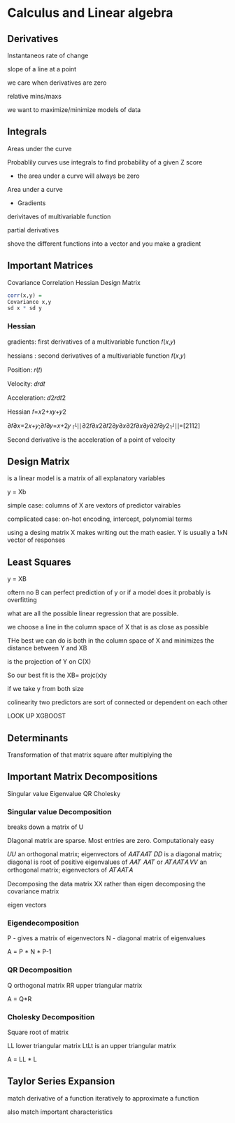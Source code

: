 # Calculus and Linear algebra

## Derivatives 

Instantaneos rate of change

slope of a line at a point

we care when derivatives are zero

relative mins/maxs

we want to maximize/minimize models of data

## Integrals

Areas under the curve

Probablily curves use integrals to find probability of a given Z score

- the area under a curve will always be zero

Area under a curve

- Gradients

derivitaves of multivariable function

partial derivatives

shove the different functions into a vector and you make a gradient

## Important Matrices

Covariance
Correlation
Hessian
Design Matrix

``` r
corr(x,y) =
Covariance x,y
sd x * sd y
```

### Hessian

gradients: first derivatives of a multivariable function 𝑓(𝑥,𝑦)

hessians : second derivatives of a multivariable function 𝑓(𝑥,𝑦)

Position: 𝑟(𝑡)

Velocity: 𝑑𝑟𝑑𝑡

Acceleration: 𝑑2𝑟𝑑𝑡2

Hessian
𝑓=𝑥2+𝑥𝑦+𝑦2

∂𝑓∂𝑥=2𝑥+𝑦;∂𝑓∂𝑦=𝑥+2𝑦
⎡⎣⎢⎢∂2𝑓∂𝑥2∂𝑓2∂𝑦∂𝑥∂2𝑓∂𝑥∂𝑦∂2𝑓∂𝑦2⎤⎦⎥⎥=[2112]

Second derivative is the acceleration of a point of velocity

## Design Matrix

is a linear model is a matrix of all explanatory variables

y = Xb

simple case: columns of X are vextors of predictor vairables

complicated case: on-hot encoding, intercept, polynomial terms

using a desing matrix X makes writing out the math easier. Y is usually a 1xN vector of responses 

## Least Squares

y = XB

oftern no B can perfect prediction of y or if a model does it probably is overfitting

what are all the possible linear regression that are possible. 

we choose a line in the column space of X that is as close as possible

THe best we can do is both in the column space of X
and minimizes the distance between Y and XB

is the projection of Y on C(X)

So our best fit is the XB= projc(x)y

if we take y from both size

colinearity two predictors are sort of connected or dependent on each other

LOOK UP XGBOOST

## Determinants

Transformation of that matrix square after multiplying the

## Important Matrix Decompositions

Singular value
Eigenvalue
QR
Cholesky

### Singular value Decomposition

breaks down a matrix of U

DIagonal matrix are sparse. Most entries are zero. Computationaly easy

𝑈𝑈 an orthogonal matrix; eigenvectors of 𝐴𝐴𝑇𝐴𝐴𝑇
𝐷𝐷 is a diagonal matrix; diagonal is root of positive eigenvalues of 𝐴𝐴𝑇
𝐴𝐴𝑇 or 𝐴𝑇𝐴𝐴𝑇𝐴
𝑉𝑉 an orthogonal matrix; eigenvectors of 𝐴𝑇𝐴𝐴𝑇𝐴

Decomposing the data matrix XX rather than eigen decomposing the covariance matrix

eigen vectors 

### Eigendecomposition

P - gives a matrix of eigenvectors
N - diagonal matrix of eigenvalues

A = P * N * P-1

### QR Decomposition

Q orthogonal matrix
RR upper triangular matrix

A = Q*R

### Cholesky Decomposition

Square root of matrix

LL lower triangular matrix
LtLt is an upper triangular matrix


A = LL * L

## Taylor Series Expansion

match derivative of a function iteratively to approximate a function

also match important characteristics

